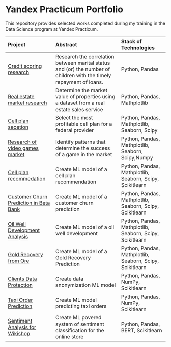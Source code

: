# Yandex Practicum Portfolio

This repository provides selected works completed during my training in the Data Science program at Yandex Practicum.


| Project                 | Abstract               | Stack of Technologies       |
| :--------------------  | :---------------------|:---------------------------|
| [Credit scoring research](https://github.com/Shurgalivan/Portfolio/tree/main/Credit%20Scoring) | Research the  correlation between marital status and (or) the number of children with the timely repayment of loans. | Python, Pandas |
| [Real estate market research](https://github.com/Shurgalivan/Portfolio/tree/main/Real%20Estate%20SPb) |  Determine the market value of properties using a dataset from a real estate sales service | Python, Pandas, Mathplotlib |
| [Cell plan secetion](https://github.com/Shurgalivan/Portfolio/tree/main/Cell%20Plan%20Selection) |  Select the most profitable cell plan for a federal provider | Python, Pandas, Mathplotlib, Seaborn, Scipy | 
| [Research of video games market](https://github.com/Shurgalivan/Portfolio/tree/main/Video%20Games%20Research) |  Identify patterns that determine the success of a game in the market | Python, Pandas, Mathplotlib, Seaborn, Scipy,Numpy | 
| [Cell plan recommedation](https://github.com/Shurgalivan/Portfolio/tree/main/Cell%20Plan%20Recommendationn) |  Create ML model of a cell plan recommendation | Python, Pandas, Mathplotlib, Seaborn, Scipy, Scikitlearn | 
| [Customer Churn Prediction in Beta Bank](https://github.com/Shurgalivan/Portfolio/tree/main/Bank%20Customer%20Churn) |  Create ML model of a customer churn prediction | Python, Pandas, Mathplotlib, Seaborn, Scipy, Scikitlearn | 
| [Oil Well Development Analysis](https://github.com/Shurgalivan/Portfolio/tree/main/Oil%20Well%20development) |  Create ML model of a oil well development | Python, Pandas, Mathplotlib, Seaborn, Scipy, Scikitlearn | 
| [Gold Recovery from Ore](https://github.com/Shurgalivan/Portfolio/tree/main/Gold%20Recovery) |  Create ML model of a Gold Recovery Prediction | Python, Pandas, Mathplotlib, Seaborn, Scipy, Scikitlearn | 
| [Clients Data Protection](https://github.com/Shurgalivan/Portfolio/tree/main/Clients%20Data%20Protection) |  Create data anonymization ML model| Python, Pandas, NumPy, Scikitlearn | 
| [Taxi Order Prediction](https://github.com/Shurgalivan/Portfolio/tree/main/Taxi%20Order%20Forecasting) |  Create ML model predicting taxi orders | Python, Pandas, NumPy, Scikitlearn |
| [Sentiment Analysis for Wikishop](https://github.com/Shurgalivan/Portfolio/tree/main/Taxi%20Order%20Forecasting) |  Create ML povered system of sentiment classification for the online store | Python, Pandas, BERT, Scikitlearn |


